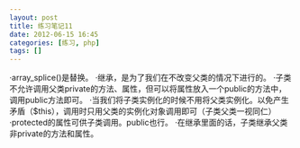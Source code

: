 ```yaml
---
layout: post
title: 练习笔记11
date: 2012-06-15 16:45
categories: [练习, php]
tags: []
---
```

·array_splice()是替换。
·继承，是为了我们在不改变父类的情况下进行的。
·子类不允许调用父类private的方法、属性，但可以将属性放入一个public的方法中，调用public方法即可。
·当我们将子类实例化的时候不用将父类实例化。以免产生矛盾（$this），调用时只用父类的实例化对象调用即可（子类父类一视同仁）
·protected的属性可供子类调用。public也行。
·在继承里面的话，子类继承父类非private的方法和属性。